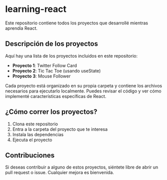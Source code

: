 # learning-react

Este repositorio contiene todos los proyectos que desarrollé mientras aprendía React.

## Descripción de los proyectos

Aquí hay una lista de los proyectos incluidos en este repositorio:

- **Proyecto 1**: Twitter Follow Card
- **Proyecto 2**: Tic Tac Toe (usando useState)
- **Proyecto 3**: Mouse Follower

Cada proyecto está organizado en su propia carpeta y contiene los archivos necesarios para ejecutarlo localmente. Puedes revisar el código y ver cómo implementé características específicas de React.

## ¿Cómo correr los proyectos?

1. Clona este repositorio
2. Entra a la carpeta del proyecto que te interesa
3. Instala las dependencias
4. Ejecuta el proyecto

## Contribuciones
Si deseas contribuir a alguno de estos proyectos, siéntete libre de abrir un pull request o issue. Cualquier mejora es bienvenida.
